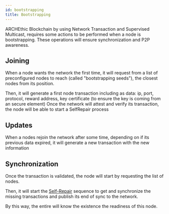 ```yaml
---
id: bootstrapping
title: Bootstrapping
---
```


ARCHEthic Blockchain by using Network Transaction and Supervised Multicast, requires some actions to be performed 
when a node is bootstrapping. These operations will ensure synchronization and P2P awareness.

## Joining

When a node wants the network the first time, it will request from a list of preconfigured nodes to reach (called "bootstrapping seeds"), the closest nodes from its position.

Then, it will generate a first node transaction including as data: ip, port, protocol, reward address, key certificate (to ensure the key is coming from an secure element)
Once the network will attest and verify its transaction, the node will be able to start a SelfRepair process

## Updates

When a nodes rejoin the network after some time, depending on if its previous data expired, it will generate a new transaction with the new information

## Synchronization

Once the transaction is validated, the node will start by requesting the list of nodes.

Then, it will start the [Self-Repair](/learn/p2p/self-repair) sequence to get and synchronize the missing transactions and publish its end of sync to the network.

By this way, the entire will know the existence the readiness of this node.

